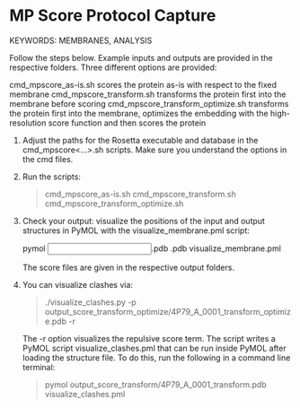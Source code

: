 MP Score Protocol Capture
=========================
KEYWORDS: MEMBRANES, ANALYSIS

Follow the steps below. Example inputs and outputs are provided in the respective folders. 
Three different options are provided:

   cmd_mpscore_as-is.sh               scores the protein as-is with respect to the fixed membrane
   cmd_mpscore_transform.sh           transforms the protein first into the membrane before scoring
   cmd_mpscore_transform_optimize.sh  transforms the protein first into the membrane, optimizes
                                      the embedding with the high-resolution score function and 
                                      then scores the protein

1) Adjust the paths for the Rosetta executable and database in the cmd_mpscore<...>.sh scripts.
   Make sure you understand the options in the cmd files. 

2) Run the scripts:

   > cmd_mpscore_as-is.sh
   > cmd_mpscore_transform.sh
   > cmd_mpscore_transform_optimize.sh

3) Check your output: visualize the positions of the input and output structures in PyMOL with the
   visualize_membrane.pml script:
   
   pymol <input>.pdb <output>.pdb visualize_membrane.pml
   
   The score files are given in the respective output folders. 
	
4) You can visualize clashes via:

   > ./visualize_clashes.py -p output_score_transform_optimize/4P79_A_0001_transform_optimize.pdb -r
	
   The -r option visualizes the repulsive score term. The script writes a PyMOL script
   visualize_clashes.pml that can be run inside PyMOL after loading the structure file. To do
   this, run the following in a command line terminal:
	
   > pymol output_score_transform/4P79_A_0001_transform.pdb visualize_clashes.pml

